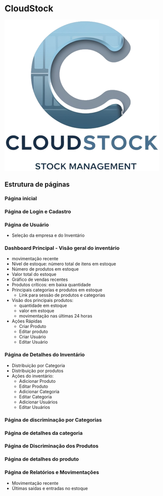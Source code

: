 # CloudStock
![CloudStock logo](/docs/cloudstock.png)

## Estrutura de páginas
### Página inicial

### Página de Login e Cadastro

### Página de Usuário
 - Seleção da empresa e do Inventário

### Dashboard Principal - Visão geral do inventário
 - movimentação recente
 - Nível de estoque: número total de itens em estoque
 - Número de produtos em estoque
 - Valor total do estoque
 - Gráfico de vendas recentes
 - Produtos críticos: em baixa quantidade
 - Principais categorias e produtos em estoque
    - Link para sessão de produtos e categorias
 - Visão dos principais produtos:
    - quantidade em estoque
    - valor em estoque
    - movimentação nas últimas 24 horas
 - Ações Rápidas
    - Criar Produto
    - Editar produto
    - Criar Usuário
    - Editar Usuário

### Página de Detalhes do Inventário
 - Distribuição por Categoria
 - Distribuição por produtos
 - Ações do inventário:
    - Adicionar Produto
    - Editar Produto
    - Adicionar Categoria
    - Editar Categoria
    - Adicionar Usuários
    - Editar Usuários



### Página de discriminação por Categorias

### Página de detalhes da categoria

### Página de Discriminação dos Produtos

### Página de detalhes do produto

### Página de Relatórios e Movimentações
 - Movimentação recente
 - Últimas saídas e entradas no estoque